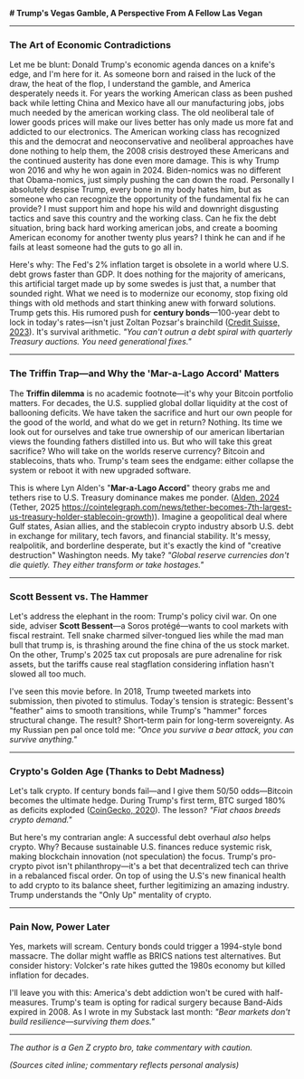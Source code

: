 **# Trump's Vegas Gamble, A Perspective From A Fellow Las Vegan**


---

### **The Art of Economic Contradictions**

Let me be blunt: Donald Trump's economic agenda dances on a knife's edge, and I'm here for it. As someone born and raised in the luck of the draw, the heat of the flop, I understand the gamble, and America desperately needs it. For years the working American class as been pushed back while letting China and Mexico have all our manufacturing jobs, jobs much needed by the american working class. The old neoliberal tale of lower goods prices will make our lives better has only made us more fat and addicted to our electronics. The American working class has recognized this and the democrat and neoconservative and neoliberal approaches have done nothing to help them, the 2008 crisis destroyed these Americans and the continued austerity has done even more damage. This is why Trump won 2016 and why he won again in 2024. Biden-nomics was no different that Obama-nomics, just simply pushing the can down the road. Personally I absolutely despise Trump, every bone in my body hates him, but as someone who can recognize the opportunity of the fundamental fix he can provide? I must support him and hope his wild and downright disgusting tactics and save this country and the working class. Can he fix the debt situation, bring back hard working american jobs, and create a booming American economy for another twenty plus years? I think he can and if he fails at least someone had the guts to go all in.

Here's why: The Fed's 2% inflation target is obsolete in a world where U.S. debt grows faster than GDP. It does nothing for the majority of americans, this artificial target made up by some swedes is just that, a number that sounded right. What we need is to modernize our economy, stop fixing old things with old methods and start thinking anew with forward solutions. Trump gets this. His rumored push for **century bonds**—100-year debt to lock in today's rates—isn't just Zoltan Pozsar's brainchild ([Credit Suisse, 2023](https://www.credit-suisse.com)). It's survival arithmetic. *"You can't outrun a debt spiral with quarterly Treasury auctions. You need generational fixes."*

---

### **The Triffin Trap—and Why the 'Mar-a-Lago Accord' Matters**

The **Triffin dilemma** is no academic footnote—it's why your Bitcoin portfolio matters. For decades, the U.S. supplied global dollar liquidity at the cost of ballooning deficits. We have taken the sacrifice and hurt our own people for the good of the world, and what do we get in return? Nothing. Its time we look out for ourselves and take true ownership of our american libertarian views the founding fathers distilled into us. But who will take this great sacrifice? Who will take on the worlds reserve currency? Bitcoin and stablecoins, thats who. Trump's team sees the endgame: either collapse the system or reboot it with new upgraded software.

This is where Lyn Alden's "**Mar-a-Lago Accord**" theory grabs me and tethers rise to U.S. Treasury dominance makes me ponder. ([Alden, 2024](https://www.lynalden.com) (Tether, 2025 https://cointelegraph.com/news/tether-becomes-7th-largest-us-treasury-holder-stablecoin-growth)). Imagine a geopolitical deal where Gulf states, Asian allies, and the stablecoin crypto industry absorb U.S. debt in exchange for military, tech favors, and financial stability. It's messy, realpolitik, and borderline desperate, but it's exactly the kind of "creative destruction" Washington needs. My take? *"Global reserve currencies don't die quietly. They either transform or take hostages."*

---

### **Scott Bessent vs. The Hammer**

Let's address the elephant in the room: Trump's policy civil war. On one side, adviser **Scott Bessent**—a Soros protégé—wants to cool markets with fiscal restraint. Tell snake charmed silver-tongued lies while the mad man bull that trump is, is thrashing around the fine china of the us stock market. On the other, Trump's 2025 tax cut proposals are pure adrenaline for risk assets, but the tariffs cause real stagflation considering inflation hasn't slowed all too much.

I've seen this movie before. In 2018, Trump tweeted markets into submission, then pivoted to stimulus. Today's tension is strategic: Bessent's "feather" aims to smooth transitions, while Trump's "hammer" forces structural change. The result? Short-term pain for long-term sovereignty. As my Russian pen pal once told me: *"Once you survive a bear attack, you can survive anything."*

---

### **Crypto's Golden Age (Thanks to Debt Madness)**

Let's talk crypto. If century bonds fail—and I give them 50/50 odds—Bitcoin becomes the ultimate hedge. During Trump's first term, BTC surged 180% as deficits exploded ([CoinGecko, 2020](https://www.coingecko.com)). The lesson? *"Fiat chaos breeds crypto demand."*

But here's my contrarian angle: A successful debt overhaul *also* helps crypto. Why? Because sustainable U.S. finances reduce systemic risk, making blockchain innovation (not speculation) the focus. Trump's pro-crypto pivot isn't philanthropy—it's a bet that decentralized tech can thrive in a rebalanced fiscal order. On top of using the U.S's new finanical health to add crypto to its balance sheet, further legitimizing an amazing industry. Trump understands the "Only Up" mentality of crypto.

---

### **Pain Now, Power Later**

Yes, markets will scream. Century bonds could trigger a 1994-style bond massacre. The dollar might waffle as BRICS nations test alternatives. But consider history: Volcker's rate hikes gutted the 1980s economy but killed inflation for decades.

I'll leave you with this: America's debt addiction won't be cured with half-measures. Trump's team is opting for radical surgery because Band-Aids expired in 2008. As I wrote in my Substack last month: *"Bear markets don't build resilience—surviving them does."*

---
*The author is a Gen Z crypto bro, take commentary with caution.*

*(Sources cited inline; commentary reflects personal analysis)*

